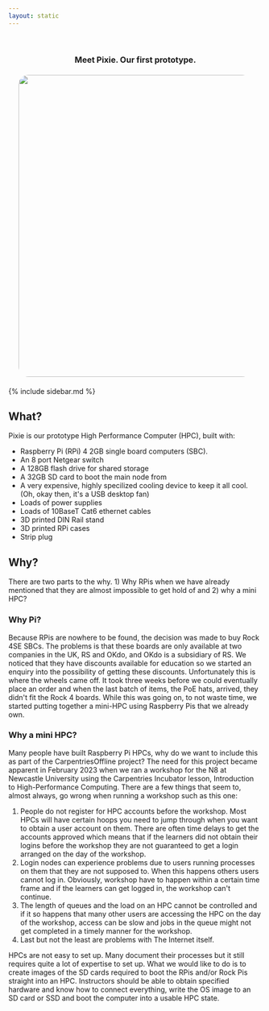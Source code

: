 ```yaml
---
layout: static
---
```


<div style="text-align:center; padding: 20px; font-size: 16px; font-weight: bold;">
<div style="padding: 20px;">Meet Pixie. Our first prototype.</div>
<img style="border-radius: 20px;" src="images/mini-HPC-proto1.png" width="600px">
</div class="mainframe">
{% include sidebar.md %}
<div>
<h2>What?</h2>
Pixie is our prototype High Performance Computer (HPC), built with:

<ul>
	<li>Raspberry Pi (RPi) 4 2GB single board computers (SBC).</li>
	<li>An 8 port Netgear switch</li>
	<li>A 128GB flash drive for shared storage</li>
	<li>A 32GB SD card to boot the main node from</li>
	<li>A very expensive, highly specilized cooling device to keep it all cool. (Oh, okay then, it's a USB desktop fan)</li>
	<li>Loads of power supplies</li>
	<li>Loads of 10BaseT Cat6 ethernet cables</li>
	<li>3D printed DIN Rail stand</li>
	<li>3D printed RPi cases</li>
	<li>Strip plug</li>
</ul>

<h2>Why?</h2>
There are two parts to the why. 1) Why RPis when we have already mentioned that they are almost impossible to get hold of and 2) why a mini HPC?

<h3>Why Pi?</h3>
Because RPis are nowhere to be found, the decision was made to buy Rock 4SE SBCs. The problems is that these boards are only available at two companies in the UK, RS and OKdo, and OKdo is a subsidiary of RS. We noticed that they have discounts available for education so we started an enquiry into the possibility of getting these discounts. Unfortunately this is where the wheels came off. It took three weeks before we could eventually place an order and when the last batch of items, the PoE hats, arrived, they didn't fit the Rock 4 boards. While this was going on, to not waste time, we started putting together a mini-HPC using Raspberry Pis that we already own.

<h3>Why a mini HPC?</h3>
Many people have built Raspberry Pi HPCs, why do we want to include this as part of the CarpentriesOffline project? The need for this project became apparent in February 2023 when we ran a workshop for the N8 at Newcastle University using the Carpentries Incubator lesson, Introduction to High-Performance Computing. There are a few things that seem to, almost always, go wrong when running a workshop such as this one:

<ol>
	<li>People do not register for HPC accounts before the workshop. Most HPCs will have certain hoops you need to jump through when you want to obtain a user account on them. There are often time delays to get the accounts approved which means that if the learners did not obtain their logins before the workshop they are not guaranteed to get a login arranged on the day of the workshop.</li>
	<li>Login nodes can experience problems due to users running processes on them that they are not supposed to. When this happens others users cannot log in. Obviously, workshop have to happen within a certain time frame and if the learners can get logged in, the workshop can't continue.</li>
	<li>The length of queues and the load on an HPC cannot be controlled and if it so happens that many other users are accessing the HPC on the day of the workshop, access can be slow and jobs in the queue might not get completed in a timely manner for the workshop.</li>
	<li>Last but not the least are problems with The Internet itself.</li>
</ol>

HPCs are not easy to set up. Many document their processes but it still requires quite a lot of expertise to set up. What we would like to do is to create images of the SD cards required to boot the RPis and/or Rock Pis straight into an HPC. Instructors should be able to obtain specified hardware and know how to connect everything, write the OS image to an SD card or SSD and boot the computer into a usable HPC state.

</div>
